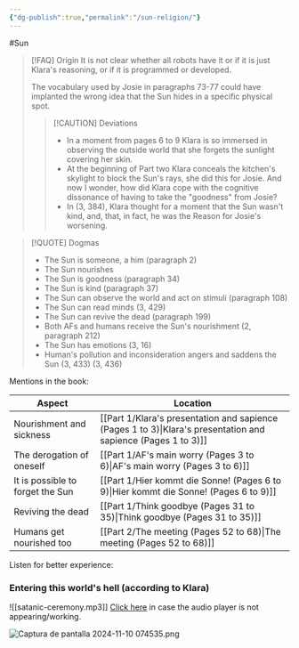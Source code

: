 ```yaml
---
{"dg-publish":true,"permalink":"/sun-religion/"}
---
```


#Sun

>[!FAQ] Origin
>It is not clear whether all robots have it or if it is just Klara's reasoning, or  if it is programmed or developed.
>
>The vocabulary used by Josie in paragraphs 73-77 could have implanted the wrong idea that the Sun hides in a specific physical spot.
>> [!CAUTION] Deviations
>> - In a moment from pages 6 to 9 Klara is so immersed in observing the outside world that she forgets the sunlight covering her skin.
>> - At the beginning of Part two Klara conceals the kitchen's skylight to block the Sun's rays, she did this for Josie. And now I wonder, how did Klara cope with the cognitive dissonance of having to take the "goodness" from Josie? 
>> - In (3, 384), Klara thought for a moment that the Sun wasn't kind, and, that, in fact, he was the Reason for Josie's worsening.


>[!QUOTE] Dogmas
>- The Sun is someone,  a him (paragraph 2)
>- The Sun nourishes
>- The Sun is goodness (paragraph 34)
>- The Sun is kind (paragraph 37)
>- The Sun can observe the world and act on stimuli (paragraph 108)
>- The Sun can read minds (3, 429)
>- The Sun can revive the dead (paragraph 199)
>- Both AFs and humans receive the Sun's nourishment (2, paragraph 212)
>- The Sun has emotions (3, 16)
>- Human's pollution and inconsideration angers and saddens the Sun (3, 433) (3, 436)

Mentions in the book: 

| Aspect                           | Location                                              |
| -------------------------------- | ----------------------------------------------------- |
| Nourishment and sickness         | [[Part 1/Klara's presentation and sapience  (Pages 1 to 3)\|Klara's presentation and sapience  (Pages 1 to 3)]] |
| The derogation of oneself        | [[Part 1/AF's main worry (Pages 3 to 6)\|AF's main worry (Pages 3 to 6)]]                    |
| It is possible to forget the Sun | [[Part 1/Hier kommt die Sonne! (Pages 6 to 9)\|Hier kommt die Sonne! (Pages 6 to 9)]]              |
| Reviving the dead                | [[Part 1/Think goodbye (Pages 31 to 35)\|Think goodbye (Pages 31 to 35)]]                    |
| Humans get nourished too         | [[Part 2/The meeting (Pages 52 to 68)\|The meeting (Pages 52 to 68)]]                      |
Listen for better experience:
### Entering this world's hell (according to Klara)

![[satanic-ceremony.mp3]]
[Click here](https://www.youtube.com/watch?v=m8UjwcQRIXA) in case the audio player is not appearing/working.
 
![Captura de pantalla 2024-11-10 074535.png](/img/user/Archives/Captura%20de%20pantalla%202024-11-10%20074535.png)



